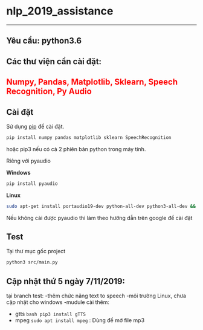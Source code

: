 # nlp_2019_assistance
<hr>

## Yêu cầu: python3.6

## Các thư viện cần cài đặt:
<h2 style="color:red;">Numpy, Pandas, Matplotlib, Sklearn, Speech Recognition, Py Audio</h2>

## Cài đặt 
Sử dụng [pip](https://pip.pypa.io/en/stable/) để cài đặt.

```bash
pip install numpy pandas matplotlib sklearn SpeechRecognition 
```
hoặc pip3 nếu có cả 2 phiên bản python trong máy tính.

Riêng với pyaudio

<b>Windows</b>
```bash
pip install pyaudio
```
<b>Linux</b>
```bash
sudo apt-get install portaudio19-dev python-all-dev python3-all-dev && sudo pip install pyaudio
```
Nếu không cài được pyaudio thì làm theo hướng dẫn trên google để cài đặt
## Test
Tại thư mục gốc project
```bash
python3 src/main.py
```
## Cập nhật thứ 5 ngày 7/11/2019:
tại branch test: 
-thêm chức năng text to speech
-môi trường Linux, chưa cập nhật cho windows
-mudule cài thêm: 
  + gtts ```bash pip3 install gTTS```
  + mpeg ```sudo apt install mpeg``` : Dùng để mở file mp3 
  
